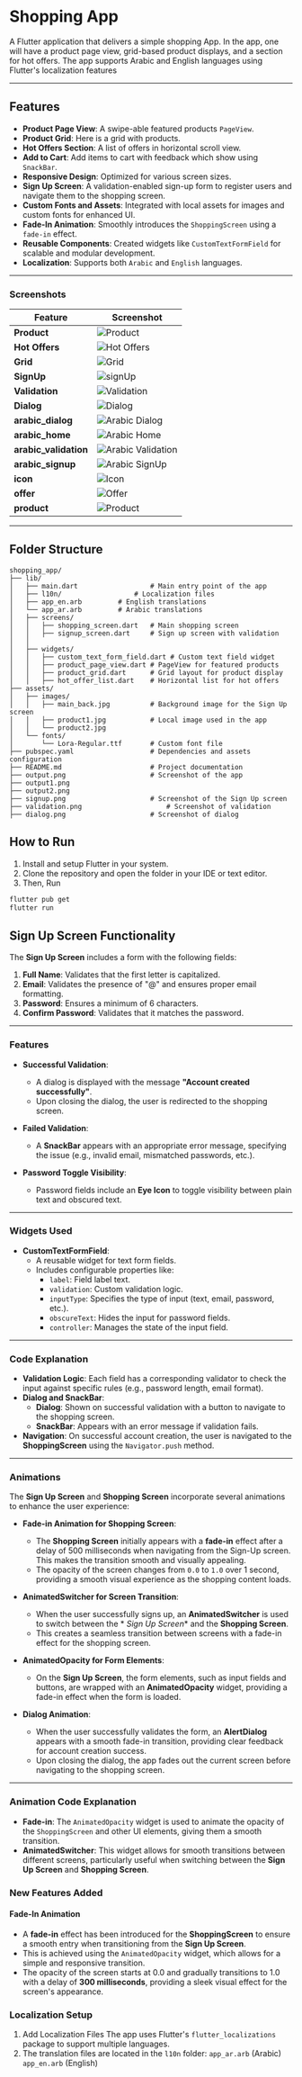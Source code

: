 # Shopping App

A Flutter application that delivers a simple shopping App. In the app, one will have a product page
view, grid-based product displays, and a section for hot offers.
The app supports Arabic and English languages using Flutter's localization features

---

## Features

- **Product Page View**: A swipe-able featured products `PageView`.
- **Product Grid**: Here is a grid with products.
- **Hot Offers Section**: A list of offers in horizontal scroll view.
- **Add to Cart**: Add items to cart with feedback which show using `SnackBar`.
- **Responsive Design**: Optimized for various screen sizes.
- **Sign Up Screen**: A validation-enabled sign-up form to register users and navigate them to the
  shopping screen.
- **Custom Fonts and Assets**: Integrated with local assets for images and custom fonts for enhanced
  UI.
- **Fade-In Animation**: Smoothly introduces the `ShoppingScreen` using a `fade-in` effect.
- **Reusable Components**: Created widgets like `CustomTextFormField` for scalable and modular
  development.
- **Localization**: Supports both `Arabic` and `English` languages.

---

### Screenshots

| **Feature**           | **Screenshot**                              |
|-----------------------|---------------------------------------------|
| **Product**           | ![Product](output.png)                      |
| **Hot Offers**        | ![Hot Offers](output2.png)                  |
| **Grid**              | ![Grid](grid.png)                           |
| **SignUp**            | ![signUp](signUp.png)                       |
| **Validation**        | ![Validation](validation.png)               |
| **Dialog**            | ![Dialog](dialog.png)                       |
| **arabic_dialog**     | ![Arabic Dialog](arabic_dialog.jpg)         |
| **arabic_home**       | ![Arabic Home](arabic_home.jpg)             |
| **arabic_validation** | ![Arabic Validation](arabic_validation.jpg) |
| **arabic_signup**     | ![Arabic SignUp](arabic_signup.jpg)         |
| **icon**              | ![Icon](icon.jpg)                           |
| **offer**             | ![Offer](offer.jpg)                         |
| **product**           | ![Product](product.jpg)                     |

---

## Folder Structure

```plaintext
shopping_app/
├── lib/
│   ├── main.dart                  # Main entry point of the app
│   ├── l10n/                  # Localization files
│   ├── app_en.arb         # English translations
│   └── app_ar.arb         # Arabic translations
│   ├── screens/
│   │   ├── shopping_screen.dart   # Main shopping screen
│   │   ├── signup_screen.dart     # Sign up screen with validation
│   │   
│   ├── widgets/
│   │   ├── custom_text_form_field.dart # Custom text field widget
│   │   ├── product_page_view.dart # PageView for featured products
│   │   ├── product_grid.dart      # Grid layout for product display
│   │   ├── hot_offer_list.dart    # Horizontal list for hot offers
├── assets/
│   ├── images/
│   │   ├── main_back.jpg          # Background image for the Sign Up screen
│   │   ├── product1.jpg           # Local image used in the app
│   │   └── product2.jpg
│   └── fonts/
│       └── Lora-Regular.ttf       # Custom font file
├── pubspec.yaml                   # Dependencies and assets configuration
├── README.md                      # Project documentation
├── output.png                     # Screenshot of the app
├── output1.png
├── output2.png
├── signup.png                     # Screenshot of the Sign Up screen
├── validation.png                     # Screenshot of validation
├── dialog.png                     # Screenshot of dialog

```

## How to Run

1. Install and setup Flutter in your system.
2. Clone the repository and open the folder in your IDE or text editor.
3. Then, Run

```bash
flutter pub get
flutter run

```

## **Sign Up Screen Functionality**

The **Sign Up Screen** includes a form with the following fields:

1. **Full Name**: Validates that the first letter is capitalized.
2. **Email**: Validates the presence of "@" and ensures proper email formatting.
3. **Password**: Ensures a minimum of 6 characters.
4. **Confirm Password**: Validates that it matches the password.

---

### **Features**

- **Successful Validation**:
    - A dialog is displayed with the message **"Account created successfully"**.
    - Upon closing the dialog, the user is redirected to the shopping screen.

- **Failed Validation**:
    - A **SnackBar** appears with an appropriate error message, specifying the issue (e.g., invalid
      email, mismatched passwords, etc.).

- **Password Toggle Visibility**:
    - Password fields include an **Eye Icon** to toggle visibility between plain text and obscured
      text.

---

### **Widgets Used**

- **CustomTextFormField**:
    - A reusable widget for text form fields.
    - Includes configurable properties like:
        - `label`: Field label text.
        - `validation`: Custom validation logic.
        - `inputType`: Specifies the type of input (text, email, password, etc.).
        - `obscureText`: Hides the input for password fields.
        - `controller`: Manages the state of the input field.

---

### **Code Explanation**

- **Validation Logic**: Each field has a corresponding validator to check the input against specific
  rules (e.g., password length, email format).
- **Dialog and SnackBar**:
    - **Dialog**: Shown on successful validation with a button to navigate to the shopping screen.
    - **SnackBar**: Appears with an error message if validation fails.
- **Navigation**: On successful account creation, the user is navigated to the **ShoppingScreen**
  using the `Navigator.push` method.

---

### **Animations**

The **Sign Up Screen** and **Shopping Screen** incorporate several animations to enhance the user
experience:

- **Fade-in Animation for Shopping Screen**:
    - The **Shopping Screen** initially appears with a **fade-in** effect after a delay of 500
      milliseconds when navigating from the Sign-Up screen. This makes the transition smooth and
      visually appealing.
    - The opacity of the screen changes from `0.0` to `1.0` over 1 second, providing a smooth visual
      experience as the shopping content loads.

- **AnimatedSwitcher for Screen Transition**:
    - When the user successfully signs up, an **AnimatedSwitcher** is used to switch between the *
      *Sign Up Screen** and the **Shopping Screen**.
    - This creates a seamless transition between screens with a fade-in effect for the shopping
      screen.

- **AnimatedOpacity for Form Elements**:
    - On the **Sign Up Screen**, the form elements, such as input fields and buttons, are wrapped
      with an **AnimatedOpacity** widget, providing a fade-in effect when the form is loaded.

- **Dialog Animation**:
    - When the user successfully validates the form, an **AlertDialog** appears with a smooth
      fade-in transition, providing clear feedback for account creation success.
    - Upon closing the dialog, the app fades out the current screen before navigating to the
      shopping screen.

---

### **Animation Code Explanation**

- **Fade-in**: The `AnimatedOpacity` widget is used to animate the opacity of the `ShoppingScreen`
  and other UI elements, giving them a smooth transition.
- **AnimatedSwitcher**: This widget allows for smooth transitions between different screens,
  particularly useful when switching between the **Sign Up Screen** and **Shopping Screen**.

### **New Features Added**

#### **Fade-In Animation**

- A **fade-in** effect has been introduced for the **ShoppingScreen** to ensure a smooth entry when
  transitioning from the **Sign Up Screen**.
- This is achieved using the `AnimatedOpacity` widget, which allows for a simple and responsive
  transition.
- The opacity of the screen starts at 0.0 and gradually transitions to 1.0 with a delay of **300
  milliseconds**, providing a sleek visual effect for the screen's appearance.

### **Localization Setup**

1. Add Localization Files The app uses Flutter's `flutter_localizations` package to support multiple
   languages.
2. The translation files are located in the `l10n` folder:
   `app_ar.arb` (Arabic)
   `app_en.arb` (English)